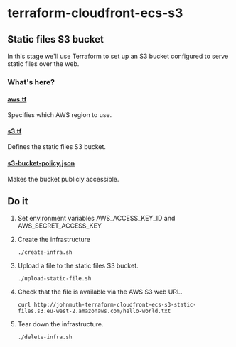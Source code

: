 # terraform-cloudfront-ecs-s3

## Static files S3 bucket

In this stage we'll use Terraform to set up an S3 bucket configured to serve static files over the web.

### What's here?

#### [aws.tf](aws/aws.tf)

Specifies which AWS region to use.

#### [s3.tf](aws/s3.tf)

Defines the static files S3 bucket.

#### [s3-bucket-policy.json](aws/s3-bucket-policy.json)

Makes the bucket publicly accessible.

## Do it

1. Set environment variables AWS_ACCESS_KEY_ID and AWS_SECRET_ACCESS_KEY

2. Create the infrastructure

    ```
    ./create-infra.sh
    ``` 

3. Upload a file to the static files S3 bucket.

    ```
    ./upload-static-file.sh
    ```

4. Check that the file is available via the AWS S3 web URL.

    ```
    curl http://johnmuth-terraform-cloudfront-ecs-s3-static-files.s3.eu-west-2.amazonaws.com/hello-world.txt
    ```

7. Tear down the infrastructure.

    ```
    ./delete-infra.sh
    ``` 
